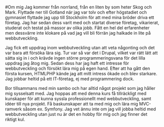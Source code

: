#Om mig
Jag kommer från norrland, från en liten by som heter Skog och Mark. Flyttade ner till Gotland när jag var tolv och efter högstadiet och gymnasiet flyttade jag upp till Stockholm för att med mina bröder driva ett företag. Jag har sedan dess varit med och startat diverse företag, vikarierat, studerat och testat på massor av olika jobb. Fått en hel del erfarenheter men dessvärre inte klokare på vad jag vill bli förrän jag halkade in lite på webbutveckling.

Jag fick ett uppdrag inom webbutveckling utan att veta någonting och det var bara att försöka lära sig. Tur var så var det i Drupal, vilket var rätt lätt att sätta sig in i och krävde ingen större programmeringsvana för det lilla uppdrag jag åtog mig. Sedan dess har jag haft ett intresse för webbutveckling och försökt lära mig på egen hand. Efter att ha gått den första kursen, HTMLPHP kände jag att mitt intress ökade och blev starkare. Jag jobbar heltid på ett IT-företag, ej med programmering dock.

Bor tillsammans med min sambo och har alltid något projekt som jag håller mig sysselsatt med. Jag hoppas att med denna kurs få tillräckligt med kunskaper för att kunna syssla professionellt med webbutveckling, samt idéer till nya projekt. Få baskunskaper att ta med mig och lära mig MVC-ramverk såsom ex. Symfony. Jag vet ännu inte om jag vill jobba heltid med webbutveckling utan just nu är det en hobby för mig och jag finner det riktigt kul.